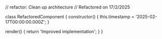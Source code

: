 // refactor: Clean up architecture
// Refactored on 17/2/2025

class RefactoredComponent {
  constructor() {
    this.timestamp = '2025-02-17T00:00:00.000Z';
  }

  render() {
    return 'Improved implementation';
  }
}
